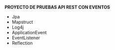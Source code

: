 **PROYECTO DE PRUEBAS API REST CON EVENTOS**
* Jpa
* Mapstruct
* Log4j
* ApplicationEvent
* EventListener
* Reflection
